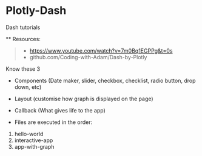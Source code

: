 # Plotly-Dash
Dash tutorials

** Resources:
>* https://www.youtube.com/watch?v=7m0Bq1EGPPg&t=0s
>* github.com/Coding-with-Adam/Dash-by-Plotly

Know these 3
* Components (Date maker, slider, checkbox, checklist, radio button, drop down, etc)
* Layout (customise how graph is displayed on the page)
* Callback (What gives life to the app)

* Files are executed in the order:
1. hello-world
2. interactive-app
3. app-with-graph